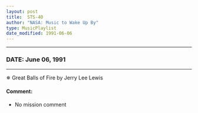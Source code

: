 ```yaml
---
layout: post
title:  STS-40
author: "NASA: Music to Wake Up By"
type: MusicPlaylist
date_modified: 1991-06-06
---
```


----
### DATE: June 06, 1991
----
✵ Great Balls of Fire by Jerry Lee Lewis

#### Comment:
* No mission comment
